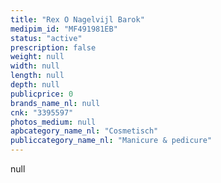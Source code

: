 ```yaml
---
title: "Rex O Nagelvijl Barok"
medipim_id: "MF491981EB"
status: "active"
prescription: false
weight: null
width: null
length: null
depth: null
publicprice: 0
brands_name_nl: null
cnk: "3395597"
photos_medium: null
apbcategory_name_nl: "Cosmetisch"
publiccategory_name_nl: "Manicure & pedicure"
---
```

null
